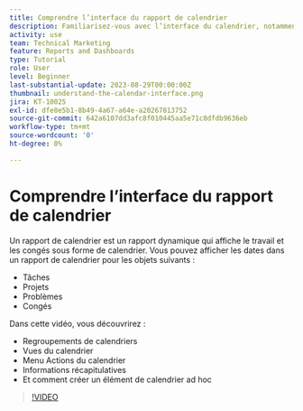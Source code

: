 ```yaml
---
title: Comprendre l’interface du rapport de calendrier
description: Familiarisez-vous avec l’interface du calendrier, notamment les regroupements, les vues et les actions de calendriers.
activity: use
team: Technical Marketing
feature: Reports and Dashboards
type: Tutorial
role: User
level: Beginner
last-substantial-update: 2023-08-29T00:00:00Z
thumbnail: understand-the-calendar-interface.png
jira: KT-10025
exl-id: dfe8e5b1-8b49-4a67-a64e-a20267813752
source-git-commit: 642a6107dd3afc8f010445aa5e71c8dfdb9636eb
workflow-type: tm+mt
source-wordcount: '0'
ht-degree: 0%

---
```


# Comprendre l’interface du rapport de calendrier

Un rapport de calendrier est un rapport dynamique qui affiche le travail et les congés sous forme de calendrier. Vous pouvez afficher les dates dans un rapport de calendrier pour les objets suivants :

* Tâches
* Projets
* Problèmes
* Congés

Dans cette vidéo, vous découvrirez :

* Regroupements de calendriers
* Vues du calendrier
* Menu Actions du calendrier
* Informations récapitulatives
* Et comment créer un élément de calendrier ad hoc

>[!VIDEO](https://video.tv.adobe.com/v/3423318/?quality=12&learn=on)
